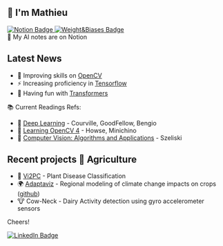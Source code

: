 <!--
- 👯 I’m looking to collaborate on ...
<div id="header" align="center">
  <img src="https://media.giphy.com/media/M9gbBd9nbDrOTu1Mqx/giphy.gif" width="100"/>
</div>
-->
## 👋  I'm Mathieu
<div id="badges">
  <a href="https://noiseless-sodalite-b3c.notion.site/AI-5dbc721eaff54ecb9cd238f8dc1a6b86">
    <img src="https://img.shields.io/badge/Notion-white?style=for-the-badge&logo=notion&logoColor=black" alt="Notion Badge"/>
  </a>
  <a href="https://wandb.ai/mjouffro">
    <img src="https://camo.githubusercontent.com/5c70f08219d50671f896067e1024b0db9dfca119304d0d977cbf273565be32fc/68747470733a2f2f696d672e736869656c64732e696f2f7374617469632f76313f7374796c653d666f722d7468652d6261646765266d6573736167653d576569676874732b2532362b42696173657326636f6c6f723d323232323232266c6f676f3d576569676874732b2532362b426961736573266c6f676f436f6c6f723d464642453030266c6162656c3d" alt="Weight&Biases Badge"/>
  </a>
</div>
🚀 My AI notes are on Notion 

## Latest News
- 🌱 Improving skills on [OpenCV](https://opencv.org)
- ⚡️ Increasing proficiency in [Tensorflow](https://www.tensorflow.org/guide)
- 🤗 Having fun with [Transformers](https://huggingface.co/docs/transformers/index)

📚 Current Readings Refs:
- 📖 [Deep Learning](https://www.deeplearningbook.org) - Courville, GoodFellow, Bengio
- 📖 [Learning OpenCV 4](https://www.oreilly.com/library/view/learning-opencv-4/9781789531619) - Howse, Minichino
- 📖 [Computer Vision: Algorithms and Applications](https://szeliski.org/Book/) - Szeliski


## Recent projects 🌾 Agriculture 
- 🌽 [Vi2PC](https://github.com/mathieujouffroy/Vi2PC) - Plant Disease Classification 
- 🌍 [Adaptaviz](https://www.adaptaviz.fr/) - Regional modeling of climate change impacts on crops ([github](https://github.com/owalid/adaptaviz))
- 🐮 Cow-Neck - Dairy Activity detection using gyro accelerometer sensors

Cheers!

</div>
  <a href="https://www.linkedin.com/in/mathieu-jouffroy/">
    <img src="https://img.shields.io/badge/LinkedIn-blue?style=for-the-badge&logo=linkedin&logoColor=white" alt="LinkedIn Badge"/>
  </a>
</div>
<br>
